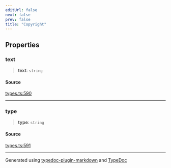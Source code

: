 ```yaml
---
editUrl: false
next: false
prev: false
title: "Copyright"
---
```


## Properties

### text

> **text**: `string`

#### Source

[types.ts:590](https://github.com/fostertheweb/spotify-web-sdk/blob/9d7441b/src/types.ts#L590)

***

### type

> **type**: `string`

#### Source

[types.ts:591](https://github.com/fostertheweb/spotify-web-sdk/blob/9d7441b/src/types.ts#L591)

***

Generated using [typedoc-plugin-markdown](https://www.npmjs.com/package/typedoc-plugin-markdown) and [TypeDoc](https://typedoc.org/)
